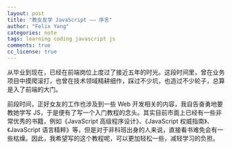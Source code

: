 ```yaml
---
layout: post
title: "教女友学 JavaScript —— 序言"
author: "Felix Yang"
categories: note
tags: learning coding javascript js
comments: true
cc_license: true
---
```


从毕业到现在，已经在前端岗位上度过了接近五年的时光。这段时间里，曾在业务项目中摸爬滚打，也曾在技术领域精耕细作，踩过不少坑，也造过不少轮子，总算是入了前端的大门。

前段时间，正好女友的工作也涉及到一些 Web 开发相关的内容，我自告奋勇地要教她学写 JS，于是便有了写一个入门教程的念头。其实目前市面上已经有一些非常优秀的书籍，例如《JavaScript 高级程序设计》、《JavaScript 权威指南》、《JavaScript 语言精粹》等，但是对于非科班出身的人来说，直接看书难免会有一些枯燥。因此，我希望写的这个教程呢，可以更加轻松一些，减轻学习的负担。